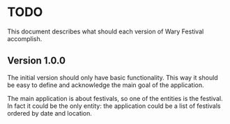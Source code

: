 # TODO

This document describes what should each version of Wary Festival accomplish.

## Version 1.0.0

The initial version should only have basic functionality. This way it should be
easy to define and acknowledge the main goal of the application.

The main application is about festivals, so one of the entities is the
festival. In fact it could be the only entity: the application could be a list
of festivals ordered by date and location.

